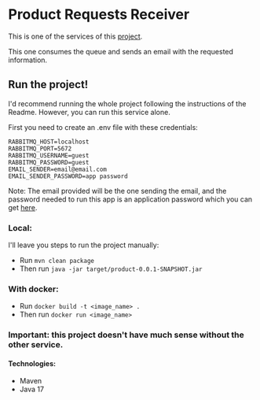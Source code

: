 # Product Requests Receiver

This is one of the services of this [project](https://github.com/vrcalomino/product-queue).

This one consumes the queue and sends an email with the requested information.

## Run the project!

I'd recommend running the whole project following the instructions of the Readme. 
However, you can run this service alone.

First you need to create an .env file with these credentials:

```.dotenv
RABBITMQ_HOST=localhost
RABBITMQ_PORT=5672
RABBITMQ_USERNAME=guest
RABBITMQ_PASSWORD=guest
EMAIL_SENDER=email@email.com
EMAIL_SENDER_PASSWORD=app password
```

Note: The email provided will be the one sending the email, and the password needed to run this app is an
application password which you can get [here](https://support.google.com/mail/answer/185833?hl=es-419).

### Local:

I'll leave you steps to run the project manually:

- Run `mvn clean package`
- Then run `java -jar target/product-0.0.1-SNAPSHOT.jar`

### With docker:

- Run `docker build -t <image_name> .`
- Then run `docker run <image_name>`

### Important: this project doesn't have much sense without the other service.

#### Technologies:

- Maven
- Java 17